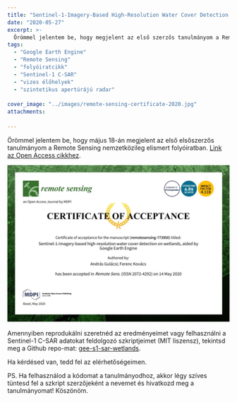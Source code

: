 ```yaml
---
title: "Sentinel-1-Imagery-Based High-Resolution Water Cover Detection on Wetlands, Aided by Google Earth Engine"
date: "2020-05-27"
excerpt: >-
  Örömmel jelentem be, hogy megjelent az első szerzős tanulmányom a Remote Sensing nemzetközileg elismert folyóiratban.
tags:
  - "Google Earth Engine"
  - "Remote Sensing"
  - "folyóiratcikk"
  - "Sentinel-1 C-SAR"
  - "vizes élőhelyek"
  - "szintetikus apertúrájú radar"

cover_image: "../images/remote-sensing-certificate-2020.jpg"
attachments:

---
```


Örömmel jelentem be, hogy május 18-án megjelent az első elsőszerzős tanulmányom a Remote Sensing nemzetközileg elismert folyóiratban. [Link az Open Access cikkhez](https://www.mdpi.com/2072-4292/12/10/1614).

![Remote Sensing tanúsítvány az elfogadásról](../images/uploads/remote-sensing-certificate-2020.jpg)

Amennyiben reprodukálni szeretnéd az eredményeimet vagy felhasználni a Sentinel-1 C-SAR adatokat feldolgozó szkriptjeimet (MIT liszensz), tekintsd meg a Github repo-mat:
[gee-s1-sar-wetlands](https://github.com/SalsaBoy990/gee_s1_sar_wetlands).

Ha kérdésed van, tedd fel az elérhetőségeimen.

PS. Ha felhasználod a kódomat a tanulmányodhoz, akkor légy szíves tüntesd fel a szkript szerzőjeként a nevemet és hivatkozd meg a tanulmányomat! Köszönöm.





